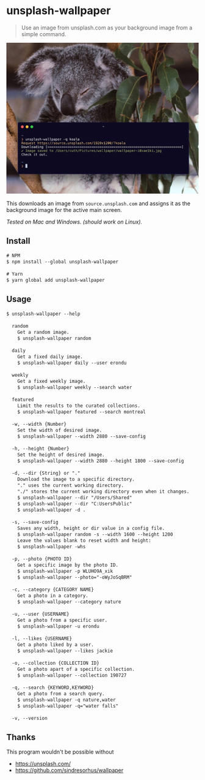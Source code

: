 unsplash-wallpaper
==================

> Use an image from unsplash.com as your background image from a simple command.

![Koala search screenshot](/screenshot-koala.jpg?raw)

This downloads an image from `source.unsplash.com` and assigns it as the background image for the active main screen.

*Tested on Mac and Windows. (should work on Linux).*

Install
-------

```
# NPM
$ npm install --global unsplash-wallpaper

# Yarn
$ yarn global add unsplash-wallpaper
```


Usage
-----

```
$ unsplash-wallpaper --help

  random
    Get a random image.
    $ unsplash-wallpaper random

  daily
    Get a fixed daily image.
    $ unsplash-wallpaper daily --user erondu

  weekly
    Get a fixed weekly image.
    $ unsplash-wallpaper weekly --search water

  featured
    Limit the results to the curated collections.
    $ unsplash-wallpaper featured --search montreal

  -w, --width {Number}
    Set the width of desired image.
    $ unsplash-wallpaper --width 2880 --save-config

  -h, --height {Number}
    Set the height of desired image.
    $ unsplash-wallpaper --width 2880 --height 1800 --save-config

  -d, --dir {String} or "."
    Download the image to a specific directory.
    "." uses the current working directory.
    "./" stores the current working directory even when it changes.
    $ unsplash-wallpaper --dir "/Users/Shared"
    $ unsplash-wallpaper --dir "C:UsersPublic"
    $ unsplash-wallpaper -d .

  -s, --save-config
    Saves any width, height or dir value in a config file.
    $ unsplash-wallpaper random -s --width 1600 --height 1200
    Leave the values blank to reset width and height:
    $ unsplash-wallpaper -whs

  -p, --photo {PHOTO ID}
    Get a specific image by the photo ID.
    $ unsplash-wallpaper -p WLUHO9A_xik
    $ unsplash-wallpaper --photo="-oWyJoSqBRM"

  -c, --category {CATEGORY NAME}
    Get a photo in a category.
    $ unsplash-wallpaper --category nature

  -u, --user {USERNAME}
    Get a photo from a specific user.
    $ unsplash-wallpaper -u erondu

  -l, --likes {USERNAME}
    Get a photo liked by a user.
    $ unsplash-wallpaper --likes jackie

  -o, --collection {COLLECTION ID}
    Get a photo apart of a specific collection.
    $ unsplash-wallpaper --collection 190727

  -q, --search {KEYWORD,KEYWORD}
    Get a photo from a search query.
    $ unsplash-wallpaper -q nature,water
    $ unsplash-wallpaper -q="water falls"

  -v, --version

```


Thanks
------

This program wouldn't be possible without

* https://unsplash.com/
* https://github.com/sindresorhus/wallpaper
